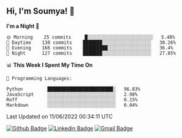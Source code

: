 ## Hi, I'm Soumya! 👋

<!--START_SECTION:waka-->
**I'm a Night 🦉** 

```text
🌞 Morning    25 commits     █░░░░░░░░░░░░░░░░░░░░░░░░   5.48% 
🌆 Daytime    138 commits    ███████░░░░░░░░░░░░░░░░░░   30.26% 
🌃 Evening    166 commits    █████████░░░░░░░░░░░░░░░░   36.4% 
🌙 Night      127 commits    ███████░░░░░░░░░░░░░░░░░░   27.85%

```


📊 **This Week I Spent My Time On** 

```text
💬 Programming Languages: 

Python         ████████████████████████░   96.83% 
JavaScript     ░░░░░░░░░░░░░░░░░░░░░░░░░   2.98% 
Roff           ░░░░░░░░░░░░░░░░░░░░░░░░░   0.15% 
Markdown       ░░░░░░░░░░░░░░░░░░░░░░░░░   0.04%
```


 Last Updated on 11/06/2022 00:34:11 UTC
<!--END_SECTION:waka-->

[![Github Badge](https://img.shields.io/badge/-rubyruins-grey?style=for-the-badge&logo=github&logoColor=white&link=https://github.com/rubyruins/)](https://www.github.com/rubyruins/) 
[![Linkedin Badge](https://img.shields.io/badge/-Soumya%20Parekh-0072b1?style=for-the-badge&logo=Linkedin&logoColor=white&link=https://www.linkedin.com/in/Soumya-Parekh/)](https://www.linkedin.com/in/Soumya-Parekh/) 
[![Gmail Badge](https://img.shields.io/badge/-soumyaparekh.me@gmail.com-c14438?style=for-the-badge&logo=Gmail&logoColor=white&link=mailto:soumyaparekh.me@gmail.com)](mailto:soumyaparekh.me@gmail.com) 
